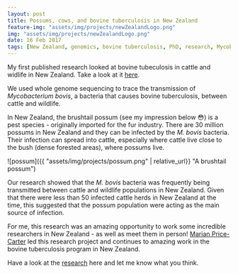```yaml
---
layout: post
title: Possums, cows, and bovine tuberculosis in New Zealand
feature-img: "assets/img/projects/newZealandLogo.png"
img: "assets/img/projects/newZealandLogo.png"
date: 16 Feb 2017
tags: [New Zealand, genomics, bovine tuberculosis, PhD, research, Mycobacterium bovis, badgers, cattle]
---
```


My first published research looked at bovine tubeculosis in cattle and widlife in New Zealand. Take a look at it [here](https://bmcgenomics.biomedcentral.com/articles/10.1186/s12864-017-3569-x).

We used whole genome sequencing to trace the transmission of *Mycobacterium bovis*, a bacteria that causes bovine tuberculosis, between cattle and wildlife.

In New Zealand, the brushtail possum (see my impression below 😳) is a pest species - originally imported for the fur industry. There are 30 million possums in New Zealand and they can be infected by the *M. bovis* bacteria. Their infection can spread into cattle, especially where cattle live close to the bush (dense forested areas), where possums live.

![possum]({{ "assets/img/projects/possum.png" | relative_url}} "A brushtail possum")

Our research showed that the *M. bovis* bacteria was frequently being transmitted between cattle and wildlife populations in New Zealand. Given that there were less than 50 infected cattle herds in New Zealand at the time, this suggested that the possum population were acting as the main source of infection.

For me, this research was an amazing opportunity to work some incredible researchers in New Zealand - as well as meet them in person! [Marian Price-Carter](https://loop.frontiersin.org/people/583694/overview) led this research project and continues to amazing work in the bovine tuberculosis program in New Zealand.

Have a look at the [research](https://bmcgenomics.biomedcentral.com/articles/10.1186/s12864-017-3569-x) here and let me know what you think.